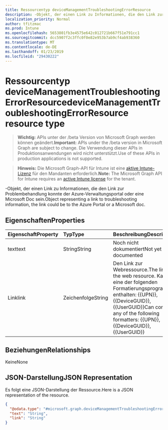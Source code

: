 ```yaml
---
title: Ressourcentyp deviceManagementTroubleshootingErrorResource
description: -Objekt, der einen Link zu Informationen, die den Link zur Problembehandlung konnte der Azure-Verwaltungsportal oder eine Microsoft Doc sein.
localization_priority: Normal
author: tfitzmac
ms.prod: Intune
ms.openlocfilehash: 5653801fb3e4575e642c012721b667f51e791cc1
ms.sourcegitcommit: dcc5907f2c3ffc0f0e82e953b7ab9cf4ab938360
ms.translationtype: MT
ms.contentlocale: de-DE
ms.lasthandoff: 01/23/2019
ms.locfileid: "29430222"
---
```

# <a name="devicemanagementtroubleshootingerrorresource-resource-type"></a><span data-ttu-id="8b5d3-103">Ressourcentyp deviceManagementTroubleshootingErrorResource</span><span class="sxs-lookup"><span data-stu-id="8b5d3-103">deviceManagementTroubleshootingErrorResource resource type</span></span>

> <span data-ttu-id="8b5d3-104">**Wichtig:** APIs unter der /beta Version von Microsoft Graph werden können geändert.</span><span class="sxs-lookup"><span data-stu-id="8b5d3-104">**Important:** APIs under the /beta version in Microsoft Graph are subject to change.</span></span> <span data-ttu-id="8b5d3-105">Die Verwendung dieser APIs in Produktionsanwendungen wird nicht unterstützt.</span><span class="sxs-lookup"><span data-stu-id="8b5d3-105">Use of these APIs in production applications is not supported.</span></span>

> <span data-ttu-id="8b5d3-106">**Hinweis:** Die Microsoft Graph-API für Intune ist eine [aktive Intune-Lizenz](https://go.microsoft.com/fwlink/?linkid=839381) für den Mandanten erforderlich.</span><span class="sxs-lookup"><span data-stu-id="8b5d3-106">**Note:** The Microsoft Graph API for Intune requires an [active Intune license](https://go.microsoft.com/fwlink/?linkid=839381) for the tenant.</span></span>

<span data-ttu-id="8b5d3-107">-Objekt, der einen Link zu Informationen, die den Link zur Problembehandlung konnte der Azure-Verwaltungsportal oder eine Microsoft Doc sein.</span><span class="sxs-lookup"><span data-stu-id="8b5d3-107">Object representing a link to troubleshooting information, the link could be to the Azure Portal or a Microsoft doc.</span></span>

## <a name="properties"></a><span data-ttu-id="8b5d3-108">Eigenschaften</span><span class="sxs-lookup"><span data-stu-id="8b5d3-108">Properties</span></span>
|<span data-ttu-id="8b5d3-109">Eigenschaft</span><span class="sxs-lookup"><span data-stu-id="8b5d3-109">Property</span></span>|<span data-ttu-id="8b5d3-110">Typ</span><span class="sxs-lookup"><span data-stu-id="8b5d3-110">Type</span></span>|<span data-ttu-id="8b5d3-111">Beschreibung</span><span class="sxs-lookup"><span data-stu-id="8b5d3-111">Description</span></span>|
|:---|:---|:---|
|<span data-ttu-id="8b5d3-112">text</span><span class="sxs-lookup"><span data-stu-id="8b5d3-112">text</span></span>|<span data-ttu-id="8b5d3-113">String</span><span class="sxs-lookup"><span data-stu-id="8b5d3-113">String</span></span>|<span data-ttu-id="8b5d3-114">Noch nicht dokumentiert</span><span class="sxs-lookup"><span data-stu-id="8b5d3-114">Not yet documented</span></span>|
|<span data-ttu-id="8b5d3-115">Link</span><span class="sxs-lookup"><span data-stu-id="8b5d3-115">link</span></span>|<span data-ttu-id="8b5d3-116">Zeichenfolge</span><span class="sxs-lookup"><span data-stu-id="8b5d3-116">String</span></span>|<span data-ttu-id="8b5d3-117">Den Link zur Webressource.</span><span class="sxs-lookup"><span data-stu-id="8b5d3-117">The link to the web resource.</span></span> <span data-ttu-id="8b5d3-118">Kann eine der folgenden Formatierungsprogramme enthalten: {{UPN}}, {{DeviceGUID}}, {{UserGUID}}</span><span class="sxs-lookup"><span data-stu-id="8b5d3-118">Can contain any of the following formatters: {{UPN}}, {{DeviceGUID}}, {{UserGUID}}</span></span>|

## <a name="relationships"></a><span data-ttu-id="8b5d3-119">Beziehungen</span><span class="sxs-lookup"><span data-stu-id="8b5d3-119">Relationships</span></span>
<span data-ttu-id="8b5d3-120">Keine</span><span class="sxs-lookup"><span data-stu-id="8b5d3-120">None</span></span>

## <a name="json-representation"></a><span data-ttu-id="8b5d3-121">JSON-Darstellung</span><span class="sxs-lookup"><span data-stu-id="8b5d3-121">JSON Representation</span></span>
<span data-ttu-id="8b5d3-122">Es folgt eine JSON-Darstellung der Ressource.</span><span class="sxs-lookup"><span data-stu-id="8b5d3-122">Here is a JSON representation of the resource.</span></span>
<!-- {
  "blockType": "resource",
  "@odata.type": "microsoft.graph.deviceManagementTroubleshootingErrorResource"
}
-->
``` json
{
  "@odata.type": "#microsoft.graph.deviceManagementTroubleshootingErrorResource",
  "text": "String",
  "link": "String"
}
```




